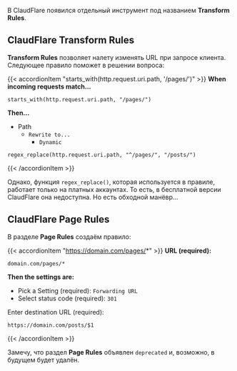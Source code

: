В ClaudFlare появился отдельный инструмент под названием **Transform Rules**.

## ClaudFlare Transform Rules

**Transform Rules** позволяет налету изменять URL при запросе клиента. Следующее правило поможет в решении вопроса:

{{< accordionItem "starts_with(http.request.uri.path, '/pages/')" >}}
**When incoming requests match...**

```
starts_with(http.request.uri.path, "/pages/")
```

**Then...**

- Path
  - `Rewrite to...`
    - `Dynamic`

```
regex_replace(http.request.uri.path, "^/pages/", "/posts/")
```
{{< /accordionItem >}}

Однако, функция `regex_replace()`, которая используется в правиле, работает только на платных аккаунтах. То есть, в бесплатной версии ClaudFlare она недоступна. Но есть обходной манёвр...

## ClaudFlare Page Rules

В разделе **Page Rules** создаём правило:

{{< accordionItem "https://domain.com/pages/*" >}}
**URL (required):**

```
domain.com/pages/*
```

**Then the settings are:**

- Pick a Setting (required): `Forwarding URL`
- Select status code (required): `301`

Enter destination URL (required):

```
https://domain.com/posts/$1
```
{{< /accordionItem >}}

Замечу, что раздел **Page Rules** объявлен `deprecated` и, возможно, в будущем будет удалён.
